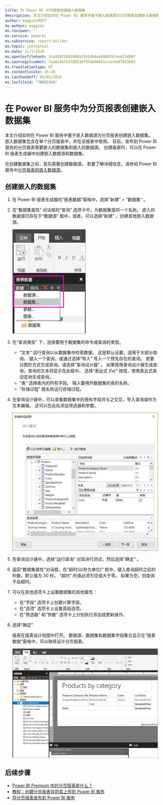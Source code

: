 ```yaml
---
title: 为 Power BI 分页报表创建嵌入数据集
description: 本文介绍如何在 Power BI 服务中基于嵌入数据源为分页报表创建嵌入数据集。
author: maggiesMSFT
ms.author: maggies
ms.reviewer: ''
ms.service: powerbi
ms.subservice: report-builder
ms.topic: conceptual
ms.date: 11/5/2018
ms.openlocfilehash: 3ca950f5562998a1591d94ee690b76fee4f3d98f
ms.sourcegitcommit: 7aa0136f93f88516f97ddd8031ccac5d07863b92
ms.translationtype: HT
ms.contentlocale: zh-CN
ms.lasthandoff: 05/05/2020
ms.locfileid: "78922358"
---
```

# <a name="create-an-embedded-dataset-for-a-paginated-report-in-the-power-bi-service"></a>在 Power BI 服务中为分页报表创建嵌入数据集

本文介绍如何在 Power BI 服务中基于嵌入数据源为分页报表创建嵌入数据集。 嵌入数据集包含在单个分页报表中，并在该报表中使用。 目前，发布到 Power BI 服务的分页报表需要嵌入的数据集和嵌入的数据源。 创建报表时，可以在 Power BI 报表生成器中创建嵌入数据源和数据集。 

在创建数据集之前，首先需要创建数据源。 若要了解详细信息，请参阅 Power BI 服务中[分页报表的嵌入数据源](paginated-reports-embedded-data-source.md)。
  
## <a name="create-an-embedded-dataset"></a>创建嵌入的数据集
  
1. 在 Power BI 报表生成器的“报表数据”窗格中，选择“新建” > “数据集”   。

1. 在“数据集属性”  对话框的“查询”  选项卡中，为数据集提供一个名称。 嵌入的数据源已存在于“数据源”  框中，或者，可以选择“新建”  ，创建其他嵌入数据源。
 
   ![新建数据集](media/paginated-reports-create-embedded-dataset/power-bi-paginated-new-dataset.png)  

3. 在“查询类型”  下，选择要用于数据集的命令或查询的类型。 
    - “文本”  运行查询以从数据集中检索数据。 这是默认设置，适用于大部分查询。 键入一个查询，或通过选择“导入”  导入一个预先存在的查询。 若要以图形方式生成查询，请选择“查询设计器”  。 如果使用查询设计器生成查询，查询的文本将显示在此框中。 选择“表达式 (fx)”   按钮，使用表达式来动态地生成查询。 
    - “表”  选择表内的所有字段。 输入要用作数据集的表的名称。
    - “存储过程”  按名称运行存储过程。

4. 在查询设计器中，可以查看数据集中的表和字段并与之交互，导入查询或作为文本编辑。 还可以在此处添加筛选器和参数。 

    ![查询设计器](media/paginated-reports-create-embedded-dataset/power-bi-paginated-embedded-dataset-edit-query.png)

5. 在查询设计器中，选择“运行查询”  对其进行测试，然后选择“确定”  。

1. 返回“数据集属性”对话框，在“超时(以秒为单位)”  框中，键入查询超时之前的秒数。默认值为 30 秒。 “超时”  的值必须为空或大于零。 如果为空，则查询不会超时。

7.  可以在其他选项卡上设置数据集的其他属性：
    - 在“字段”  选项卡上创建计算字段。
    - 在“选项”  选项卡上设置高级选项。
    - 在“筛选器”  和“参数”  选项卡上分别执行添加或更新操作。

8. 选择“确定” 
 
   报表在报表设计视图中打开。 数据源、数据集和数据集字段集合显示在“报表数据”窗格中，可以继续设计分页报表。  

    ![报表设计视图中的数据集](media/paginated-reports-create-embedded-dataset/power-bi-paginated-embedded-dataset-report-design-view.png) 
 
## <a name="next-steps"></a>后续步骤 

- [Power BI Premium 中的分页报表是什么？](paginated-reports-report-builder-power-bi.md)  
- [教程：创建分页报表并将其上传到 Power BI 服务](paginated-reports-quickstart-aw.md)
- [将分页报表发布到 Power BI 服务](paginated-reports-save-to-power-bi-service.md)

